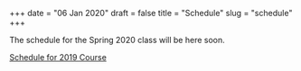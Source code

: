 +++
date = "06 Jan 2020"
draft = false
title = "Schedule"
slug = "schedule"
+++

The schedule for the Spring 2020 class will be here soon. 

[Schedule for 2019 Course](/s19/schedule)
